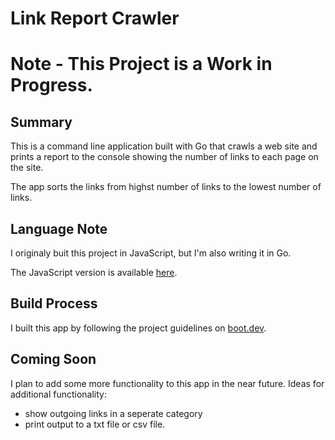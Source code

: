 # Link Report Crawler

# Note - This Project is a Work in Progress.

## Summary

This is a command line application built with Go that crawls a web site and
prints a report to the console showing the number of links to each page on the
site.

The app sorts the links from highst number of links to the lowest number of links.

## Language Note

I originaly buit this project in JavaScript, but I'm also writing it in Go.

The JavaScript version is available [here](https://github.com/davelongdev/link-report-crawler).

## Build Process

I built this app by following the project guidelines on [boot.dev](https://boot.dev).

## Coming Soon

I plan to add some more functionality to this app in the near future.  Ideas for additional functionality:

- show outgoing links in a seperate category
- print output to a txt file or csv file.

